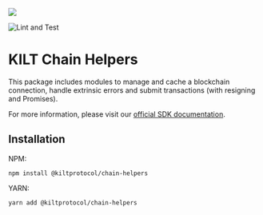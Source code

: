 [![](https://user-images.githubusercontent.com/39338561/122415864-8d6a7c00-cf88-11eb-846f-a98a936f88da.png)
](https://kilt.io)

![Lint and Test](https://github.com/KILTprotocol/sdk-js/workflows/Lint%20and%20Test/badge.svg)

# KILT Chain Helpers

This package includes modules to manage and cache a blockchain connection, handle extrinsic errors and submit transactions (with resigning and Promises).

For more information, please visit our [official SDK documentation](https://dev.kilt.io/docs/sdk/introduction).

## Installation

NPM:
```
npm install @kiltprotocol/chain-helpers
```
YARN:
```
yarn add @kiltprotocol/chain-helpers
```
